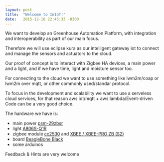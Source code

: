 ```yaml
---
layout: post
title:  "Welcome to InIoT!"
date:   2015-12-16 22:45:33 -0300
---
```

We want to develop an Greenhouse Automation Platform, with integration and interoperability as part of our main focus.

Therefore we will use eclipse kura as our intelligent gateway iot to connect and manage the sensors and actuators to the cloud.

Our proof of concept is to interact with Zigbee HA devices, a main power and a light, and if we have time, light and moisture sensor too.

For connecting to the cloud we want to use something like lwm2m/coap or lwm2m over mqtt, or other commonly used/standar  protocol.

To focus in the development and scalability we want to use a serveless cloud services, for that reason aws iot/mqtt + aws lambda/Event-driven Code can be a very good choice.

The hardware we have is:

* main power [psm-29zbsr]
* light [A806S-Q1R]
* zigbee module [cc2530] and [XBEE / XBEE-PRO ZB (S2)]
* board [BeagleBone Black]
* some arduinos

Feedback & Hints are very welcome

[open-iot-challenge]: http://iot.eclipse.org/open-iot-challenge/
[psm-29zbsr]: http://www.climax.com.tw/psm29zb-zb.php
[A806S-Q1R]: http://www.leedarson.com/Products/Connected/LightingProduct/104.html
[cc2530]: http://www.dx.com/p/zigbee-cc2530-development-module-deep-blue-276438
[XBEE / XBEE-PRO ZB (S2)]: http://www.digi.com/support/productdetail?pid=3430
[BeagleBone Black]: http://beagleboard.org/BLACK
